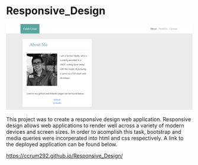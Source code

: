 # Responsive_Design

![Screenshot of Portfolio](./Assets/Images/hw2.png)

This project was to create a responsive design web application.  Responsive design allows web applications to render well across a variety of modern devices and screen sizes.  In order to acomplish this task, bootstrap and media queries were incorperated into html and css respectively.  A link to the deployed application can be found below.

https://ccrum292.github.io/Responsive_Design/